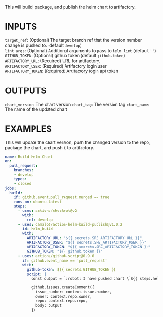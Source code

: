 This will build, package, and publish the helm chart to artifactory.


# INPUTS

`target_ref`: (Optional) The target branch ref that the version number change is pushed to. (default `develop`)  
`lint_args`: (Optional) Additional arguments to pass to `helm lint` (default `''`)  
`GITHUB_TOKEN`: (Optional) github token (default `github.token`)  
`ARTIFACTORY_URL`: (Required) URL for artifactory.  
`ARTIFACTORY_USER`: (Required) Artifactory login user  
`ARTIFACTORY_TOKEN`: (Required) Artifactory login api token  
# OUTPUTS

`chart_version`: The chart version
`chart_tag`: The version tag
`chart_name`: The name of the updated chart


# EXAMPLES

This will update the chart version, push the changed version to the repo, package the chart, and push it to artifactory. 

```yaml
name: Build Helm Chart
on:
  pull_request:
    branches:
    - develop
    types:
    - closed
jobs:
  build:
    if: github.event.pull_request.merged == true
    runs-on: ubuntu-latest
    steps:
      - uses: actions/checkout@v2
        with:
          ref: develop
      - uses: camalot/action-helm-build-publish@v1.0.2
        id: helm_build
        with:
          ARTIFACTORY_URL: "${{ secrets.SRE_ARTIFACTORY_URL }}"
          ARTIFACTORY_USER: "${{ secrets.SRE_ARTIFACTORY_USER }}"
          ARTIFACTORY_TOKEN: "${{ secrets.SRE_ARTIFACTORY_TOKEN }}"
          GITHUB_TOKEN: "${{ github.token }}"
      - uses: actions/github-script@0.9.0
        if: github.event_name == 'pull_request'
        with:
          github-token: ${{ secrets.GITHUB_TOKEN }}
          script: |
            const output = `:robot: I have pushed chart \`${{ steps.helm_build.outputs.chart_name }}\` version \`${{ steps.helm_build.outputs.chart_version }}\` to artifcatory.`;

            github.issues.createComment({
              issue_number: context.issue.number,
              owner: context.repo.owner,
              repo: context.repo.repo,
              body: output
            })

```
